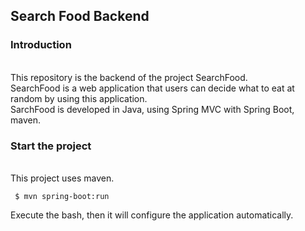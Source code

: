 ## Search Food Backend 

### Introduction 
<br>This repository is the backend of the project SearchFood.</br>
SearchFood is a web application that users can decide what to eat at random by using this application. <br> 
SarchFood is developed in Java, using Spring MVC with Spring Boot, maven.<br> 

### Start the project 
<br>This project uses maven.</br>
```
 $ mvn spring-boot:run 
``` 
Execute the bash, then it will configure the application automatically. 

